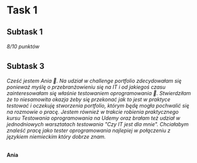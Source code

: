 # Task 1
## Subtask 1
###### 8/10 punktów
## Subtask 3
###### Cześć jestem Ania :slightly_smiling_face:. Na udział w  challenge portfolio zdecydowałam się ponieważ myślę o przebranżowieniu się na IT i od jakiegoś czasu zainteresowałam się właśnie testowaniem oprogramowania :bug:. Stwierdziłam że to niesamowita okazja żeby się przekonać jak to jest w praktyce testować i oczekuję stworzenia portfolio, którym będę mogła pochwalić się na rozmowie o pracę. Jestem również w trakcie robienia praktycznego kursu Testowania oprogramowania na Udemy oraz brałam też udział w jednodniowych warsztatach testowania "Czy IT jest dla mnie". Chciałabym znaleść pracę jako tester oprogramowania najlepiej w połączeniu z językiem niemieckim który dobrze znam.
**Ania**
